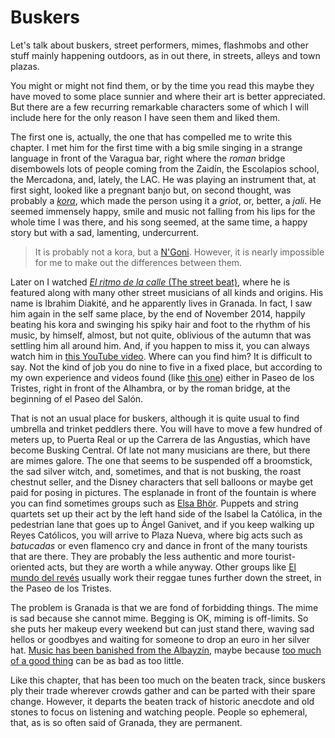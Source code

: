 # Buskers 

Let's talk about buskers, street performers, mimes, flashmobs and
other stuff mainly happening outdoors, as in out there, in streets,
alleys and town plazas. 

You might or might not find them, or by the time you read this maybe
they have moved to some place sunnier and where their art is better
appreciated. But there are a few recurring remarkable characters some
of which I will include here for the only reason I have seen them and
liked them.

The first one is, actually, the one that has compelled me to write
this chapter. I met him for the first time with a big smile singing in
a strange language in front of the Varagua bar, right where the
*roman* bridge disembowels lots of people coming from the Zaidín, the
Escolapios school, the Mercadona, and, lately, the LAC. He was playing
an instrument that, at first sight, looked like a pregnant banjo but,
on second thought, was probably a
[*kora*](http://en.wikipedia.org/wiki/Kora_%28instrument%29), which
made the person using it a *griot*, or, better, a *jali*. He seemed
immensely happy, smile and music not falling from his lips for the
whole time I was there, and his song seemed, at the same time, a happy
story but with a sad, lamenting, undercurrent.

>It is probably not a kora, but a
>[N'Goni](http://en.wikipedia.org/wiki/Ngoni_%28instrument%29). However,
>it is
>nearly impossible for me to make out the differences between them. 

Later on I watched
[*El ritmo de la calle* (The street beat)](http://www.asociacionprensa.org/es/noticias/noticias-de-comunicaci%C3%B3n/2844-el-documental-%E2%80%98al-ritmo-de-la-calle%E2%80%99-se-estrena-el-pr%C3%B3ximo-20-de-octubre-en-cinesur-nervi%C3%B3n-plaza.html),
where he is featured along with many other street musicians of all
kinds and origins. His name is Ibrahim Diakité, and he apparently
lives in Granada. In fact, I saw him again in the self same place, by
the end of November 2014, happily beating his kora and swinging his
spiky hair and foot to the rhythm of his music, by himself, almost, but
not quite, oblivious of the autumn that was settling him all around
him. And, if you happen to miss it, you can always watch him in
[this YouTube video](https://www.youtube.com/watch?v=rmF8VT2y-0Q). Where
can you find him? It is difficult to say. Not the kind of job you do
nine to five in a fixed place, but according to my own experience and
videos found (like [this one](http://vimeo.com/83792239)) either in
Paseo de los Tristes, right in front of the Alhambra, or by the roman
bridge, at the beginning of el Paseo del Salón.

That is not an usual place for buskers, although it is quite usual to find umbrella and trinket peddlers there. You will have to move a few hundred of meters up, to Puerta Real or up the Carrera de las Angustias, which have become Busking Central. Of late not many musicians are there, but there are mimes galore. The one that seems to be suspended off a broomstick, the sad silver witch, and, sometimes, and that is not busking, the roast chestnut seller, and the Disney characters that sell balloons or maybe get paid for posing in pictures. The esplanade in front of the fountain is where you can find sometimes groups such as [Elsa Bhör](https://soundcloud.com/elsabhor). Puppets and string quartets set up their act by the left hand side of the Isabel la Católica, in the pedestrian lane that goes up to Ángel Ganivet, and if you keep walking up Reyes Católicos, you will arrive to Plaza Nueva, where big acts such as *batucadas* or even flamenco cry and dance in front of the many tourists that are there. They are probably the less authentic and more tourist-oriented acts, but they are worth a while anyway. Other groups like [El mundo del revés](https://www.youtube.com/watch?v=6VAuV6GugKs) usually work their reggae tunes further down the street, in the Paseo de los Tristes. 

The problem is Granada is that we are fond of forbidding things. The mime is sad because she cannot mime. Begging is OK, miming is off-limits. So she puts her makeup every weekend but can just stand there, waving sad hellos or goodbyes and waiting for someone to drop an euro in her silver hat. [Music has been banished from the Albayzín](http://granadaimedia.com/musicos-callejeros-albaicin/), maybe because [too much of a good thing](http://www.granadablogs.com/juezcalatayud/2014/08/exceso-de-artistas-callejeros-en-el-barrio/) can be as bad as too little.

Like this chapter, that has been too much on the beaten track, since buskers ply their trade wherever crowds gather and can be parted with their spare change. However, it departs the beaten track of historic anecdote and old stones to focus on listening and watching people. People so ephemeral, that, as is so often said of Granada, they are permanent. 

